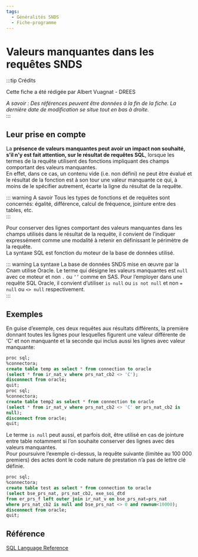```yaml
---
tags:
  - Généralités SNDS
  - Fiche-programme
---
```


# Valeurs manquantes dans les requêtes SNDS

<TagLinks />


:::tip Crédits

Cette fiche a été rédigée par Albert Vuagnat - DREES

*A savoir : Des références peuvent être données à la fin de la fiche. La dernière date de modification se situe tout en bas à droite.*  
:::


## Leur prise en compte

La **présence de valeurs manquantes peut avoir un impact non souhaité, s’il n’y est fait attention,
sur le résultat de requêtes SQL**, lorsque les termes de la requête utilisent des fonctions impliquant des champs comportant des valeurs manquantes.  
En effet, dans ce cas, un contenu vide (i.e. non défini) ne peut être évalué et le résultat de la fonction est à son tour une valeur manquante ce qui, à moins de le spécifier autrement, écarte la ligne du résultat de la requête. 

::: warning A savoir
Tous les types de fonctions et de requêtes sont concernés: égalité, différence, calcul de fréquence, jointure entre des tables, etc.   
:::

Pour conserver des lignes comportant des valeurs manquantes dans les champs utilisés dans le résultat de la requête, il convient de l’indiquer expressément comme une modalité à retenir en définissant le périmètre de la requête.  
La syntaxe SQL est fonction du moteur de la base de données utilisé.

::: warning La syntaxe
La base de données SNDS mise en œuvre par la Cnam utilise Oracle. Le terme qui désigne les valeurs
manquantes est `null` avec ce moteur et non `.` ou `‘’` comme en SAS. Pour l’employer dans une
requête SQL Oracle, il convient d’utiliser `is null` ou `is not null` et non `= null`
ou `<> null` respectivement.  
:::

## Exemples


En guise d’exemple, ces deux requêtes aux résultats différents, la première donnant toutes les lignes
pour lesquelles figurent une valeur différente de 'C' et non manquante et la seconde qui inclus aussi
les lignes avec valeur manquante:


```sql
proc sql;
%connectora;
create table temp as select * from connection to oracle
(select * from ir_nat_v where prs_nat_cb2 <> 'C');
disconnect from oracle;
quit;
proc sql;
%connectora;
create table temp2 as select * from connection to oracle
(select * from ir_nat_v where prs_nat_cb2 <> 'C' or prs_nat_cb2 is
null);
disconnect from oracle;
quit;
```

Le terme `is null` peut aussi, et parfois doit, être utilisé en cas de jointure entre table notamment si l’on souhaite conserver des lignes avec des valeurs manquantes.  
Pour poursuivre l’exemple ci-dessus, la requête suivante (limitée au 100 000 premiers) des actes dont le code nature de prestation n’a pas de lettre clé définie.


```sql
proc sql;
%connectora;
create table test as select * from connection to oracle
(select bse_prs_nat, prs_nat_cb2, exe_soi_dtd
from er_prs_f left outer join ir_nat_v on bse_prs_nat=prs_nat
where prs_nat_cb2 is null and bse_prs_nat <> 0 and rownum<10000);
disconnect from oracle;
quit;
```

## Référence

[SQL Language Reference](https://docs.oracle.com/en/database/oracle/oracle-database/19/sqlrf/Nulls.html)





